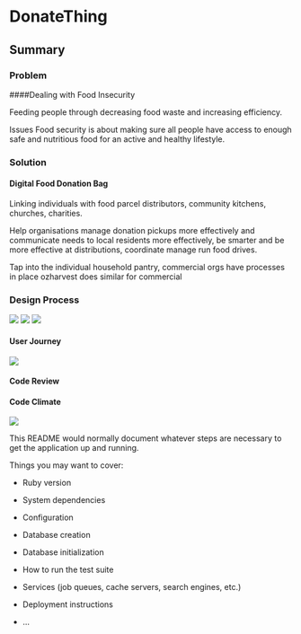# DonateThing

## Summary
### Problem
####Dealing with Food Insecurity

Feeding people through decreasing food waste and increasing efficiency.

Issues
Food security is about making sure all people have access to enough safe and nutritious food for an active and healthy lifestyle.


### Solution
#### Digital Food Donation Bag

Linking individuals with food parcel distributors, community kitchens, churches, charities.

Help organisations manage donation pickups more effectively and communicate needs to local residents more effectively, be smarter and be more effective at distributions, coordinate manage run food drives.

Tap into the individual household pantry, commercial orgs have processes in place ozharvest does similar for commercial






### Design Process
<img src="http://res.cloudinary.com/ethankhoa/image/upload/v1493167364/Office_Lens_20170411-154116_rivmhg.jpg">
<img src="http://res.cloudinary.com/ethankhoa/image/upload/v1493167173/Screen_Shot_2017-04-26_at_10.38.36_AM_iponxq.png">

<img src="http://res.cloudinary.com/ethankhoa/image/upload/v1493167271/Screen_Shot_2017-04-26_at_10.40.45_AM_vrqoor.png">

#### User Journey
<img src="http://res.cloudinary.com/ethankhoa/image/upload/v1493167494/Screen_Shot_2017-04-26_at_10.44.07_AM_bnlhqb.png">

#### Code Review

#### Code Climate
<img src="https://res.cloudinary.com/ethankhoa/image/upload/t_media_lib_thumb/v1493176414/Screen_Shot_2017-04-26_at_1.13.04_PM_p7p9xk.png">

This README would normally document whatever steps are necessary to get the
application up and running.

Things you may want to cover:

* Ruby version

* System dependencies

* Configuration

* Database creation

* Database initialization

* How to run the test suite

* Services (job queues, cache servers, search engines, etc.)

* Deployment instructions

* ...
